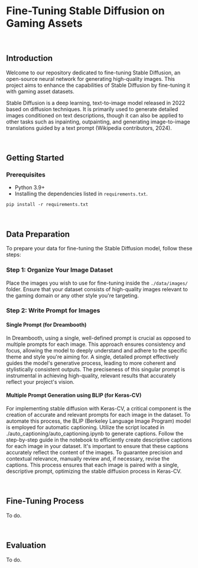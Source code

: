 # Fine-Tuning Stable Diffusion on Gaming Assets

<br>

## Introduction

Welcome to our repository dedicated to fine-tuning Stable Diffusion, an open-source neural network for generating high-quality images. This project aims to enhance the capabilities of Stable Diffusion by fine-tuning it with gaming asset datasets.

Stable Diffusion is a deep learning, text-to-image model released in 2022 based on diffusion techniques. It is primarily used to generate detailed images conditioned on text descriptions, though it can also be applied to other tasks such as inpainting, outpainting, and generating image-to-image translations guided by a text prompt (Wikipedia contributors, 2024). 

<br>

## Getting Started

### Prerequisites

- Python 3.9+
- Installing the dependencies listed in `requirements.txt`.
```
pip install -r requirements.txt
```





<br>

## Data Preparation

To prepare your data for fine-tuning the Stable Diffusion model, follow these steps:

### Step 1: Organize Your Image Dataset

Place the images you wish to use for fine-tuning inside the `./data/images/` folder. Ensure that your dataset consists of high-quality images relevant to the gaming domain or any other style you're targeting.

### Step 2: Write Prompt for Images 

#### Single Prompt (for Dreambooth)

In Dreambooth, using a single, well-defined prompt is crucial as opposed to multiple prompts for each image. This approach ensures consistency and focus, allowing the model to deeply understand and adhere to the specific theme and style you're aiming for. A single, detailed prompt effectively guides the model's generative process, leading to more coherent and stylistically consistent outputs. The preciseness of this singular prompt is instrumental in achieving high-quality, relevant results that accurately reflect your project's vision.

#### Multiple Prompt Generation using BLIP (for Keras-CV)
For implementing stable diffusion with Keras-CV, a critical component is the creation of accurate and relevant prompts for each image in the dataset. To automate this process, the BLIP (Berkeley Language Image Program) model is employed for automatic captioning. Utilize the script located in ./auto_captioning/auto_captioning.ipynb to generate captions. Follow the step-by-step guide in the notebook to efficiently create descriptive captions for each image in your dataset. It's important to ensure that these captions accurately reflect the content of the images. To guarantee precision and contextual relevance, manually review and, if necessary, revise the captions. This process ensures that each image is paired with a single, descriptive prompt, optimizing the stable diffusion process in Keras-CV.

<br>

## Fine-Tuning Process

To do.

<br>

## Evaluation

To do.

